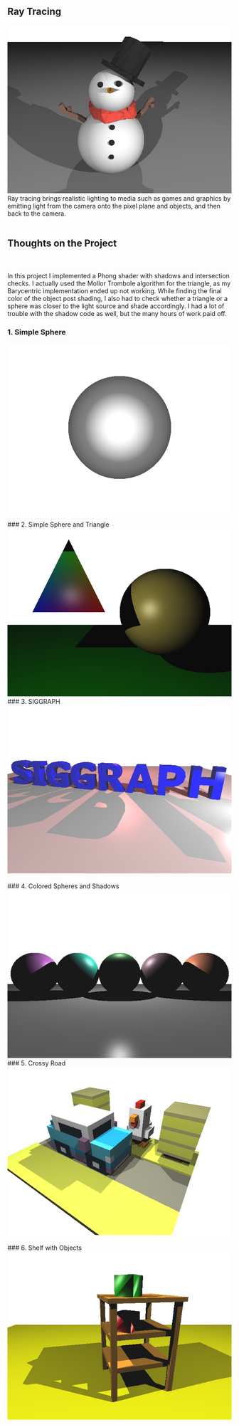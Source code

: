 ## Ray Tracing

<img src="images/003.jpg?raw=true"/>
Ray tracing brings realistic lighting to media such as games and graphics by emitting light from the camera onto the pixel plane and objects, and then back to the camera.
<br><br>

## Thoughts on the Project
<br><br>
In this project I implemented a Phong shader with shadows and intersection checks. I actually used the Mollor Trombole algorithm for the triangle, as my Barycentric implementation ended up not working. While finding the final color of the object post shading, I also had to check whether a triangle or a sphere was closer to the light source and shade accordingly. I had a lot of trouble with the shadow code as well, but the many hours of work paid off. 

### 1. Simple Sphere                                                          
<img src="images/000.jpg?raw=true"/>     
<br><br>
### 2. Simple Sphere and Triangle    
<img src="images/001.jpg?raw=true"/>
### 3. SIGGRAPH                                                          
<img src="images/002.jpg?raw=true"/>     
<br><br>
### 4. Colored Spheres and Shadows    
<img src="images/004.jpg?raw=true"/>
### 5. Crossy Road                                                          
<img src="images/005.jpg?raw=true"/>     
<br><br>
### 6. Shelf with Objects    
<img src="images/006.jpg?raw=true"/>



